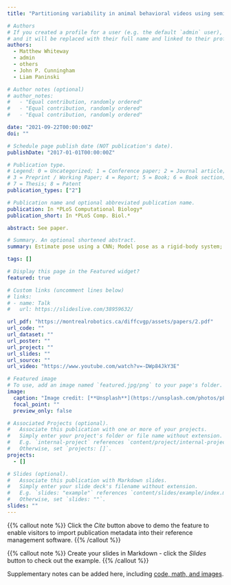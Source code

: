 ```yaml
---
title: "Partitioning variability in animal behavioral videos using semi-supervised variational autoencoders"

# Authors
# If you created a profile for a user (e.g. the default `admin` user), write the username (folder name) here
# and it will be replaced with their full name and linked to their profile.
authors:
  - Matthew Whiteway
  - admin
  - others
  - John P. Cunningham
  - Liam Paninski

# Author notes (optional)
# author_notes:
#   - "Equal contribution, randomly ordered"
#   - "Equal contribution, randomly ordered"
#   - "Equal contribution, randomly ordered"

date: "2021-09-22T00:00:00Z"
doi: ""

# Schedule page publish date (NOT publication's date).
publishDate: "2017-01-01T00:00:00Z"

# Publication type.
# Legend: 0 = Uncategorized; 1 = Conference paper; 2 = Journal article;
# 3 = Preprint / Working Paper; 4 = Report; 5 = Book; 6 = Book section;
# 7 = Thesis; 8 = Patent
publication_types: ["2"]

# Publication name and optional abbreviated publication name.
publication: In *PLoS Computational Biology*
publication_short: In *PLoS Comp. Biol.*

abstract: See paper.

# Summary. An optional shortened abstract.
summary: Estimate pose using a CNN; Model pose as a rigid-body system; infer its angular dynamics AND the external torques acting on it using a new nested variant of VSMC.

tags: []

# Display this page in the Featured widget?
featured: true

# Custom links (uncomment lines below)
# links:
# - name: Talk
#   url: https://slideslive.com/38959632/

url_pdf: "https://montrealrobotics.ca/diffcvgp/assets/papers/2.pdf"
url_code: ""
url_dataset: ""
url_poster: ""
url_project: ""
url_slides: ""
url_source: ""
url_video: "https://www.youtube.com/watch?v=-DWp84JkY3E"

# Featured image
# To use, add an image named `featured.jpg/png` to your page's folder.
image:
  caption: "Image credit: [**Unsplash**](https://unsplash.com/photos/pLCdAaMFLTE)"
  focal_point: ""
  preview_only: false

# Associated Projects (optional).
#   Associate this publication with one or more of your projects.
#   Simply enter your project's folder or file name without extension.
#   E.g. `internal-project` references `content/project/internal-project/index.md`.
#   Otherwise, set `projects: []`.
projects:
  - []

# Slides (optional).
#   Associate this publication with Markdown slides.
#   Simply enter your slide deck's filename without extension.
#   E.g. `slides: "example"` references `content/slides/example/index.md`.
#   Otherwise, set `slides: ""`.
slides: ""
---
```


{{% callout note %}}
Click the _Cite_ button above to demo the feature to enable visitors to import publication metadata into their reference management software.
{{% /callout %}}

{{% callout note %}}
Create your slides in Markdown - click the _Slides_ button to check out the example.
{{% /callout %}}

Supplementary notes can be added here, including [code, math, and images](https://wowchemy.com/docs/writing-markdown-latex/).
